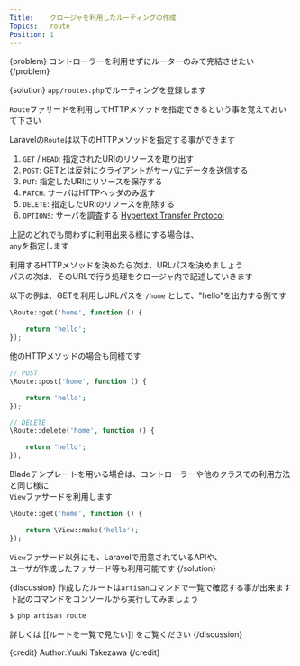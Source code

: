 ```yaml
---
Title:    クロージャを利用したルーティングの作成
Topics:   route
Position: 1
---
```


{problem}
コントローラーを利用せずにルーターのみで完結させたい
{/problem}

{solution}
`app/routes.php`でルーティングを登録します

`Route`ファサードを利用してHTTPメソッドを指定できるという事を覚えておいて下さい

Laravelの`Route`は以下のHTTPメソッドを指定する事ができます

1. `GET` / `HEAD`: 指定されたURIのリソースを取り出す
2. `POST`: GETとは反対にクライアントがサーバにデータを送信する
3. `PUT`: 指定したURIにリソースを保存する
4. `PATCH`: サーバはHTTPヘッダのみ返す
5. `DELETE`: 指定したURIのリソースを削除する
6. `OPTIONS`: サーバを調査する
[Hypertext Transfer Protocol](http://ja.wikipedia.org/wiki/Hypertext_Transfer_Protocol)

上記のどれでも問わずに利用出来る様にする場合は、  
`any`を指定します

利用するHTTPメソッドを決めたら次は、URLパスを決めましょう  
パスの次は、そのURLで行う処理をクロージャ内で記述していきます

以下の例は、GETを利用しURLパスを `/home` として、"hello"を出力する例です

```php
\Route::get('home', function () {

    return 'hello';
});
```

他のHTTPメソッドの場合も同様です

```php
// POST
\Route::post('home', function () {

    return 'hello';
});

// DELETE
\Route::delete('home', function () {

    return 'hello';
});
```

Bladeテンプレートを用いる場合は、コントローラーや他のクラスでの利用方法と同じ様に  
`View`ファサードを利用します

```php
\Route::get('home', function () {

    return \View::make('hello');
});
```

`View`ファサード以外にも、Laravelで用意されているAPIや、  
ユーザが作成したファサード等も利用可能です
{/solution}

{discussion}
作成したルートは`artisan`コマンドで一覧で確認する事が出来ます  
下記のコマンドをコンソールから実行してみましょう

```bash
$ php artisan route
```

詳しくは [[ルートを一覧で見たい]] をご覧ください
{/discussion}

{credit}
Author:Yuuki Takezawa
{/credit}
